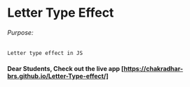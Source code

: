 # Letter Type Effect

###### Purpose:
    Letter type effect in JS

#### Dear Students, Check out the live app [https://chakradhar-brs.github.io/Letter-Type-effect/]
